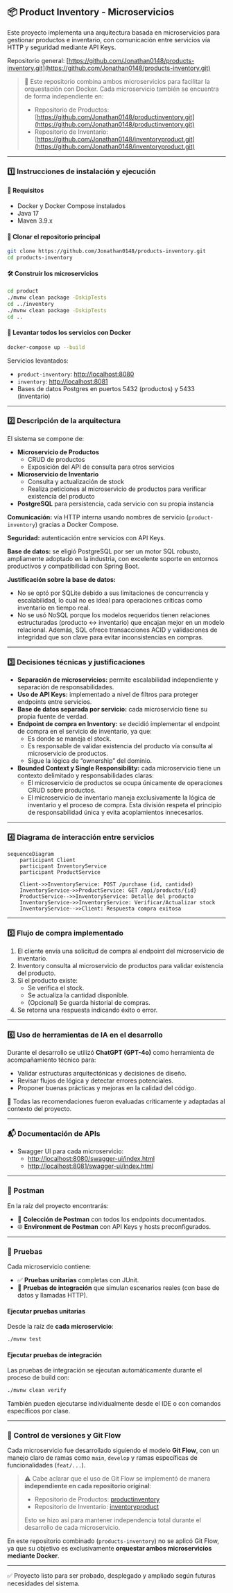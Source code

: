 ## 📦 Product Inventory - Microservicios

Este proyecto implementa una arquitectura basada en microservicios para gestionar productos e inventario, con comunicación entre servicios vía HTTP y seguridad mediante API Keys.

Repositorio general: [https://github.com/Jonathan0148/products-inventory.git](https://github.com/Jonathan0148/products-inventory.git)

> 📌 Este repositorio combina ambos microservicios para facilitar la orquestación con Docker. Cada microservicio también se encuentra de forma independiente en:
>
> - Repositorio de Productos: [https://github.com/Jonathan0148/productinventory.git](https://github.com/Jonathan0148/productinventory.git)
> - Repositorio de Inventario: [https://github.com/Jonathan0148/inventoryproduct.git](https://github.com/Jonathan0148/inventoryproduct.git)

---

### 1️⃣ Instrucciones de instalación y ejecución

#### 🚀 Requisitos

- Docker y Docker Compose instalados
- Java 17
- Maven 3.9.x

#### 🧱 Clonar el repositorio principal

```bash
git clone https://github.com/Jonathan0148/products-inventory.git
cd products-inventory
```

#### 🛠️ Construir los microservicios

```bash
cd product
./mvnw clean package -DskipTests
cd ../inventory
./mvnw clean package -DskipTests
cd ..
```

#### 🐳 Levantar todos los servicios con Docker

```bash
docker-compose up --build
```

Servicios levantados:

- `product-inventory`: [http://localhost:8080](http://localhost:8080)
- `inventory`: [http://localhost:8081](http://localhost:8081)
- Bases de datos Postgres en puertos 5432 (productos) y 5433 (inventario)

---

### 2️⃣ Descripción de la arquitectura

El sistema se compone de:

- **Microservicio de Productos**
  - CRUD de productos
  - Exposición del API de consulta para otros servicios
- **Microservicio de Inventario**
  - Consulta y actualización de stock
  - Realiza peticiones al microservicio de productos para verificar existencia del producto
- **PostgreSQL** para persistencia, cada servicio con su propia instancia

**Comunicación:** vía HTTP interna usando nombres de servicio (`product-inventory`) gracias a Docker Compose.

**Seguridad:** autenticación entre servicios con API Keys.

**Base de datos:** se eligió PostgreSQL por ser un motor SQL robusto, ampliamente adoptado en la industria, con excelente soporte en entornos productivos y compatibilidad con Spring Boot.

**Justificación sobre la base de datos:**

- No se optó por SQLite debido a sus limitaciones de concurrencia y escalabilidad, lo cual no es ideal para operaciones críticas como inventario en tiempo real.
- No se usó NoSQL porque los modelos requeridos tienen relaciones estructuradas (producto ↔ inventario) que encajan mejor en un modelo relacional. Además, SQL ofrece transacciones ACID y validaciones de integridad que son clave para evitar inconsistencias en compras.

---

### 3️⃣ Decisiones técnicas y justificaciones

- **Separación de microservicios:** permite escalabilidad independiente y separación de responsabilidades.
- **Uso de API Keys:** implementado a nivel de filtros para proteger endpoints entre servicios.
- **Base de datos separada por servicio:** cada microservicio tiene su propia fuente de verdad.
- **Endpoint de compra en Inventory:** se decidió implementar el endpoint de compra en el servicio de inventario, ya que:
  - Es donde se maneja el stock.
  - Es responsable de validar existencia del producto vía consulta al microservicio de productos.
  - Sigue la lógica de “ownership” del dominio.
- **Bounded Context y Single Responsibility:** cada microservicio tiene un contexto delimitado y responsabilidades claras:
  - El microservicio de productos se ocupa únicamente de operaciones CRUD sobre productos.
  - El microservicio de inventario maneja exclusivamente la lógica de inventario y el proceso de compra. Esta división respeta el principio de responsabilidad única y evita acoplamientos innecesarios.

---

### 4️⃣ Diagrama de interacción entre servicios

```mermaid
sequenceDiagram
    participant Client
    participant InventoryService
    participant ProductService

    Client->>InventoryService: POST /purchase (id, cantidad)
    InventoryService->>ProductService: GET /api/products/{id}
    ProductService-->>InventoryService: Detalle del producto
    InventoryService->>InventoryService: Verificar/Actualizar stock
    InventoryService-->>Client: Respuesta compra exitosa
```

---

### 5️⃣ Flujo de compra implementado

1. El cliente envía una solicitud de compra al endpoint del microservicio de inventario.
2. Inventory consulta al microservicio de productos para validar existencia del producto.
3. Si el producto existe:
   - Se verifica el stock.
   - Se actualiza la cantidad disponible.
   - (Opcional) Se guarda historial de compras.
4. Se retorna una respuesta indicando éxito o error.

---

### 6️⃣ Uso de herramientas de IA en el desarrollo

Durante el desarrollo se utilizó **ChatGPT (GPT-4o)** como herramienta de acompañamiento técnico para:

- Validar estructuras arquitectónicas y decisiones de diseño.
- Revisar flujos de lógica y detectar errores potenciales.
- Proponer buenas prácticas y mejoras en la calidad del código.

🧠 Todas las recomendaciones fueron evaluadas críticamente y adaptadas al contexto del proyecto.

---

### 📬 Documentación de APIs

- Swagger UI para cada microservicio:
  - [http://localhost:8080/swagger-ui/index.html](http://localhost:8080/swagger-ui/index.html)
  - [http://localhost:8081/swagger-ui/index.html](http://localhost:8081/swagger-ui/index.html)

---

### 📁 Postman

En la raíz del proyecto encontrarás:

- 📨 **Colección de Postman** con todos los endpoints documentados.
- 🌐 **Environment de Postman** con API Keys y hosts preconfigurados.

---

### 🧪 Pruebas

Cada microservicio contiene:

- ✅ **Pruebas unitarias** completas con JUnit.
- 🔁 **Pruebas de integración** que simulan escenarios reales (con base de datos y llamadas HTTP).

#### Ejecutar pruebas unitarias

Desde la raíz de **cada microservicio**:

```bash
./mvnw test
```

#### Ejecutar pruebas de integración

Las pruebas de integración se ejecutan automáticamente durante el proceso de build con:

```bash
./mvnw clean verify
```

También pueden ejecutarse individualmente desde el IDE o con comandos específicos por clase.

---

### 📌 Control de versiones y Git Flow

Cada microservicio fue desarrollado siguiendo el modelo **Git Flow**, con un manejo claro de ramas como `main`, `develop` y ramas específicas de funcionalidades (`feat/...`).

> ⚠️ Cabe aclarar que el uso de Git Flow se implementó de manera **independiente en cada repositorio original**:
>
> - Repositorio de Productos: [productinventory](https://github.com/Jonathan0148/productinventory.git)
> - Repositorio de Inventario: [inventoryproduct](https://github.com/Jonathan0148/inventoryproduct.git)
>
> Esto se hizo así para mantener independencia total durante el desarrollo de cada microservicio.

En este repositorio combinado (`products-inventory`) no se aplicó Git Flow, ya que su objetivo es exclusivamente **orquestar ambos microservicios mediante Docker**.

---

✅ Proyecto listo para ser probado, desplegado y ampliado según futuras necesidades del sistema.


